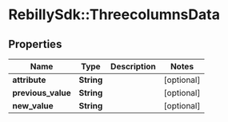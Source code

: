 # RebillySdk::ThreecolumnsData

## Properties
Name | Type | Description | Notes
------------ | ------------- | ------------- | -------------
**attribute** | **String** |  | [optional] 
**previous_value** | **String** |  | [optional] 
**new_value** | **String** |  | [optional] 

